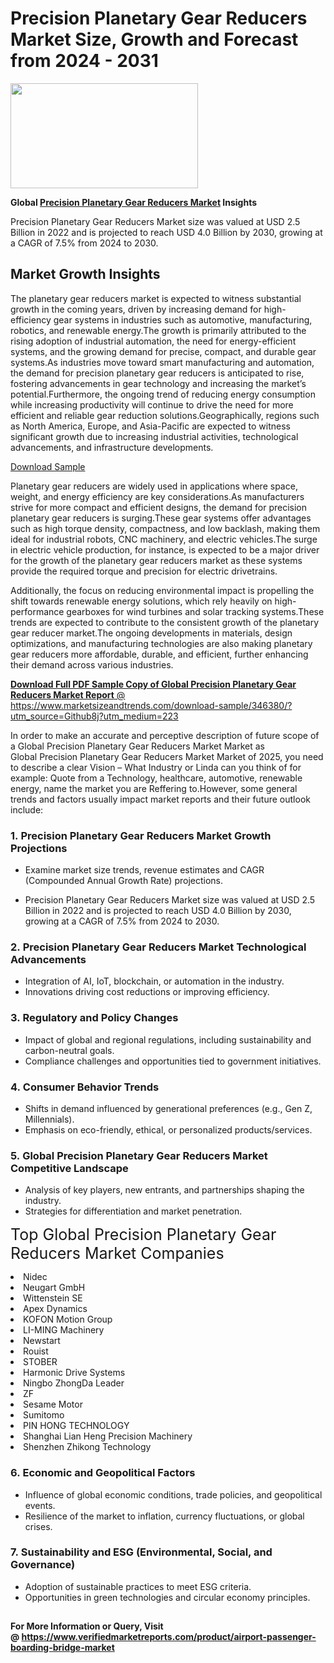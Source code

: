 <H1>Precision Planetary Gear Reducers Market Size, Growth and Forecast from 2024 - 2031</H1><img class="aligncenter size-medium wp-image-584254" src="https://thirdeyenews.in/wp-content/uploads/2024/09/Global-Market-Research-300x168.jpeg" alt="" width="300" height="168" /><p><strong>Global&nbsp;<a href="https://www.marketsizeandtrends.com/download-sample/346380/?utm_source=Github8j?utm_medium=223">Precision Planetary Gear Reducers Market</a> Insights</strong></p><p>Precision Planetary Gear Reducers Market size was valued at USD 2.5 Billion in 2022 and is projected to reach USD 4.0 Billion by 2030, growing at a CAGR of 7.5% from 2024 to 2030.</p><p><h2>Market Growth Insights</h2> <p>The planetary gear reducers market is expected to witness substantial growth in the coming years, driven by increasing demand for high-efficiency gear systems in industries such as automotive, manufacturing, robotics, and renewable energy.The growth is primarily attributed to the rising adoption of industrial automation, the need for energy-efficient systems, and the growing demand for precise, compact, and durable gear systems.As industries move toward smart manufacturing and automation, the demand for precision planetary gear reducers is anticipated to rise, fostering advancements in gear technology and increasing the market’s potential.Furthermore, the ongoing trend of reducing energy consumption while increasing productivity will continue to drive the need for more efficient and reliable gear reduction solutions.Geographically, regions such as North America, Europe, and Asia-Pacific are expected to witness significant growth due to increasing industrial activities, technological advancements, and infrastructure developments.</p> <p><a href="#">Download Sample</a></p> <p>Planetary gear reducers are widely used in applications where space, weight, and energy efficiency are key considerations.As manufacturers strive for more compact and efficient designs, the demand for precision planetary gear reducers is surging.These gear systems offer advantages such as high torque density, compactness, and low backlash, making them ideal for industrial robots, CNC machinery, and electric vehicles.The surge in electric vehicle production, for instance, is expected to be a major driver for the growth of the planetary gear reducers market as these systems provide the required torque and precision for electric drivetrains.</p> <p>Additionally, the focus on reducing environmental impact is propelling the shift towards renewable energy solutions, which rely heavily on high-performance gearboxes for wind turbines and solar tracking systems.These trends are expected to contribute to the consistent growth of the planetary gear reducer market.The ongoing developments in materials, design optimizations, and manufacturing technologies are also making planetary gear reducers more affordable, durable, and efficient, further enhancing their demand across various industries.</p> <p><a href="#"></p><p><span class=""><strong>Download Full PDF Sample Copy of Global Precision Planetary Gear Reducers Market Report</strong> @ <a href="https://www.marketsizeandtrends.com/download-sample/346380/?utm_source=Github8j?utm_medium=223" target="_blank">https://www.marketsizeandtrends.com/download-sample/346380/?utm_source=Github8j?utm_medium=223</a></span></p><p>In order to make an accurate and perceptive description of future scope of a Global&nbsp;Precision Planetary Gear Reducers Market Market as Global&nbsp;Precision Planetary Gear Reducers Market Market of 2025, you need to describe a clear Vision &ndash; What Industry or Linda can you think of for example: Quote from a Technology, healthcare, automotive, renewable energy, name the market you are Reffering to.However, some general trends and factors usually impact market reports and their future outlook include:</p><h3>1.&nbsp;<strong>Precision Planetary Gear Reducers Market Growth Projections</strong></h3><ul><li>Examine market size trends, revenue estimates and CAGR (Compounded Annual Growth Rate) projections.</li><li><p>Precision Planetary Gear Reducers Market size was valued at USD 2.5 Billion in 2022 and is projected to reach USD 4.0 Billion by 2030, growing at a CAGR of 7.5% from 2024 to 2030.</p></li></ul><h3>2.&nbsp;<strong>Precision Planetary Gear Reducers Market Technological Advancements</strong></h3><ul><li>Integration of AI, IoT, blockchain, or automation in the industry.</li><li>Innovations driving cost reductions or improving efficiency.</li></ul><h3>3.&nbsp;<strong>Regulatory and Policy Changes</strong></h3><ul><li>Impact of global and regional regulations, including sustainability and carbon-neutral goals.</li><li>Compliance challenges and opportunities tied to government initiatives.</li></ul><h3>4.&nbsp;<strong>Consumer Behavior Trends</strong></h3><ul><li>Shifts in demand influenced by generational preferences (e.g., Gen Z, Millennials).</li><li>Emphasis on eco-friendly, ethical, or personalized products/services.</li></ul><h3>5.&nbsp;<strong>Global Precision Planetary Gear Reducers Market Competitive Landscape</strong></h3><ul><li>Analysis of key players, new entrants, and partnerships shaping the industry.</li><li>Strategies for differentiation and market penetration.</li></ul><p data-pm-slice="1 1 []"><span style="color: inherit; font-family: inherit; font-size: 25px;">Top Global Precision Planetary Gear Reducers Market Companies</span></p><div class="" data-test-id=""><p><li>Nidec</li><li> Neugart GmbH</li><li> Wittenstein SE</li><li> Apex Dynamics</li><li> KOFON Motion Group</li><li> LI-MING Machinery</li><li> Newstart</li><li> Rouist</li><li> STOBER</li><li> Harmonic Drive Systems</li><li> Ningbo ZhongDa Leader</li><li> ZF</li><li> Sesame Motor</li><li> Sumitomo</li><li> PIN HONG TECHNOLOGY</li><li> Shanghai Lian Heng Precision Machinery</li><li> Shenzhen Zhikong Technology</li></p></div><h3>6.&nbsp;<strong>Economic and Geopolitical Factors</strong></h3><ul><li>Influence of global economic conditions, trade policies, and geopolitical events.</li><li>Resilience of the market to inflation, currency fluctuations, or global crises.</li></ul><h3>7.&nbsp;<strong>Sustainability and ESG (Environmental, Social, and Governance)</strong></h3><ul><li>Adoption of sustainable practices to meet ESG criteria.</li><li>Opportunities in green technologies and circular economy principles.</li></ul><h2><strong style="font-size: 14px;">For More Information or Query, Visit @&nbsp;</strong><a style="background-color: #ffffff; font-size: 14px;" href="https://www.marketsizeandtrends.com/report/precision-planetary-gear-reducers-market/" target="_blank">https://www.verifiedmarketreports.com/product/airport-passenger-boarding-bridge-market</a></h2>
